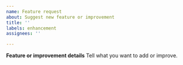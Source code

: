 ```yaml
---
name: Feature request
about: Suggest new feature or improvement
title: ''
labels: enhancement
assignees: ''

---
```


**Feature or improvement details**
Tell what you want to add or improve.
